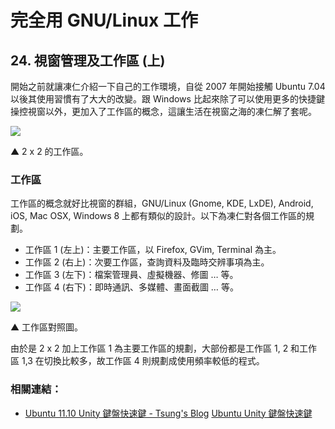 # 完全用 GNU/Linux 工作

## 24. 視窗管理及工作區 (上)

開始之前就讓凍仁介紹一下自己的工作環境，自從 2007 年開始接觸 Ubuntu 7.04 以後其使用習慣有了大大的改變。跟 Windows 比起來除了可以使用更多的快捷鍵操控視窗以外，更加入了工作區的概念，這讓生活在視窗之海的凍仁解了套呢。

![](https://lh4.googleusercontent.com/-ExPr5LO2C6A/UlgbYZ_6mJI/AAAAAAAAV7E/9bxoUgtggbo/s800/2013-10-11-workspace-01.png)

▲ 2 x 2 的工作區。

### 工作區

工作區的概念就好比視窗的群組，GNU/Linux (Gnome, KDE, LxDE), Android, iOS, Mac OSX, Windows 8 上都有類似的設計。以下為凍仁對各個工作區的規劃。

- 工作區 1 (左上)：主要工作區，以 Firefox, GVim, Terminal 為主。
- 工作區 2 (右上)：次要工作區，查詢資料及臨時交辨事項為主。
- 工作區 3 (左下)：檔案管理員、虛擬機器、修圖 … 等。
- 工作區 4 (右下)：即時通訊、多媒體、畫面截圖 … 等。

![](https://lh3.googleusercontent.com/-WTpvm0F0mdw/Ulky3COZezI/AAAAAAAAV8w/sWeUeetmVkI/s800/2013-10-12-workspace.png)

▲ 工作區對照圖。

由於是 2 x 2 加上工作區 1 為主要工作區的規劃，大部份都是工作區 1, 2 和工作區 1,3 在切換比較多，故工作區 4 則規劃成使用頻率較低的程式。

### 相關連結：

- [Ubuntu 11.10 Unity 鍵盤快速鍵 - Tsung's Blog](http://blog.longwin.com.tw/2012/01/unity-keyboard-shortcut-2012/)
[Ubuntu Unity 鍵盤快速鍵](http://ryanwiki.blogspot.tw/2012/12/ubuntu-unity.html)


